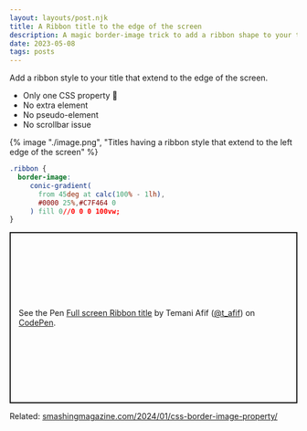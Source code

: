 ```yaml
---
layout: layouts/post.njk
title: A Ribbon title to the edge of the screen
description: A magic border-image trick to add a ribbon shape to your title that extends to the endge of the screen
date: 2023-05-08
tags: posts
---
```


Add a ribbon style to your title that extend to the edge of the screen.
* Only one CSS property 🤩
* No extra element
* No pseudo-element
* No scrollbar issue

{% image "./image.png", "Titles having a ribbon style that extend to the left edge of the screen" %}

```css
.ribbon {
  border-image: 
     conic-gradient(
       from 45deg at calc(100% - 1lh),
       #0000 25%,#C7F464 0
     ) fill 0//0 0 0 100vw;
}
```


<p class="codepen" data-height="300" data-default-tab="result" data-slug-hash="rNqJYrZ" data-preview="true" data-user="t_afif" style="height: 300px; box-sizing: border-box; display: flex; align-items: center; justify-content: center; border: 2px solid; margin: 1em 0; padding: 1em;">
  <span>See the Pen <a href="https://codepen.io/t_afif/pen/rNqJYrZ">
  Full screen Ribbon title</a> by Temani Afif (<a href="https://codepen.io/t_afif">@t_afif</a>)
  on <a href="https://codepen.io">CodePen</a>.</span>
</p>
<script async src="https://cpwebassets.codepen.io/assets/embed/ei.js"></script>

Related: [smashingmagazine.com/2024/01/css-border-image-property/](https://www.smashingmagazine.com/2024/01/css-border-image-property/)